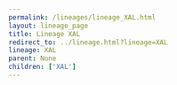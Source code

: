 ```yaml
---
permalink: /lineages/lineage_XAL.html
layout: lineage_page
title: Lineage XAL
redirect_to: ../lineage.html?lineage=XAL
lineage: XAL
parent: None
children: ['XAL']
---
```


